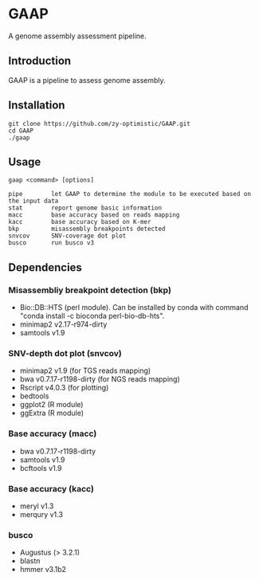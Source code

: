 # GAAP
A genome assembly assessment pipeline.

## Introduction

GAAP is a pipeline to assess genome assembly. 

## Installation
```shell
git clone https://github.com/zy-optimistic/GAAP.git  
cd GAAP  
./gaap  
```
## Usage
```
gaap <command> [options]

pipe        let GAAP to determine the module to be executed based on the input data   
stat        report genome basic information  
macc        base accuracy based on reads mapping  
kacc        base accuracy based on K-mer  
bkp         misassembly breakpoints detected  
snvcov      SNV-coverage dot plot  
busco       run busco v3  
```

## Dependencies

### Misassembliy breakpoint detection (bkp)

* Bio::DB::HTS (perl module). Can be installed by conda with command "conda install -c bioconda perl-bio-db-hts".
* minimap2 v2.17-r974-dirty
* samtools v1.9 

### SNV-depth dot plot (snvcov)

* minimap2 v1.9 (for TGS reads mapping)
* bwa v0.7.17-r1198-dirty (for NGS reads mapping)
* Rscript v4.0.3 (for plotting)
* bedtools
* ggplot2 (R module)
* ggExtra (R module)

### Base accuracy (macc)

* bwa v0.7.17-r1198-dirty
* samtools v1.9
* bcftools v1.9

### Base accuracy (kacc)

* meryl v1.3
* merqury v1.3

### busco

* Augustus (> 3.2.1)
* blastn
* hmmer v3.1b2


